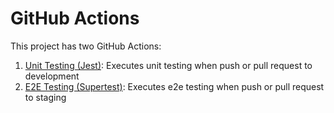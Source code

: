 # GitHub Actions

This project has two GitHub Actions:

1. [Unit Testing (Jest)](../../.github/workflows/unit-testing.yml): Executes unit testing when push or pull request to development
2. [E2E Testing (Supertest)](../../.github/workflows/unit-testing.yml): Executes e2e testing when push or pull request to staging